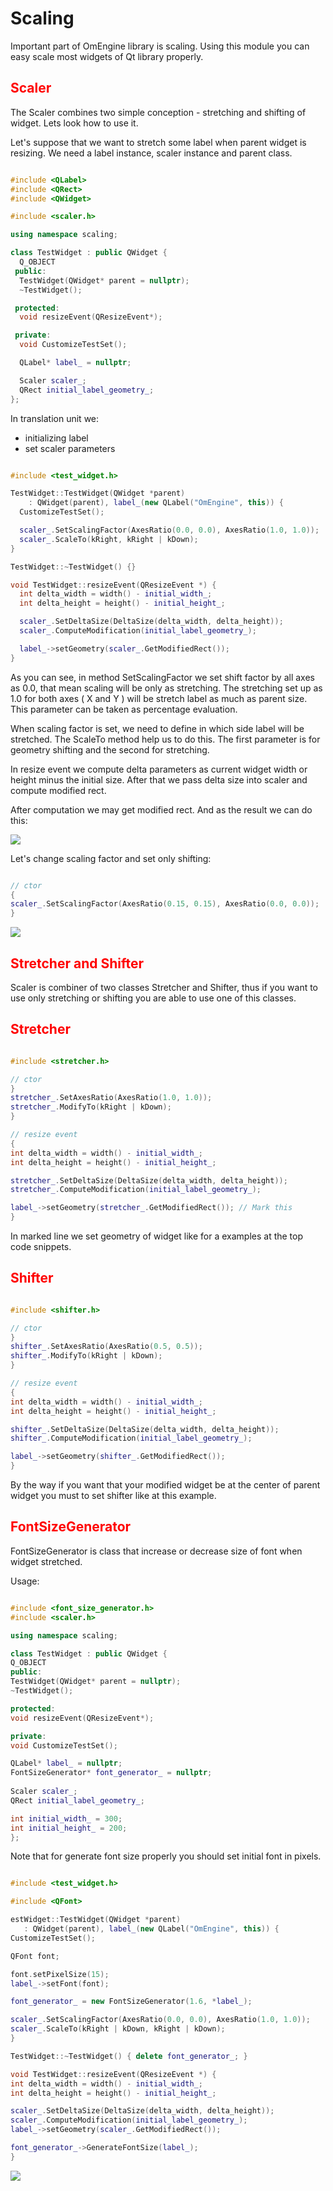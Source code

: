 # Scaling

Important part of OmEngine library is scaling. Using this module you can easy scale most widgets of Qt library properly.

<font color='red'>Scaler</font>
-------------------------------------

The Scaler combines two simple conception - stretching and shifting of widget. Lets look how to use it.

Let's suppose that we want to stretch some label when parent widget is resizing.
We need a label instance, scaler instance and parent class.

```C++

#include <QLabel>
#include <QRect>
#include <QWidget>

#include <scaler.h>

using namespace scaling;

class TestWidget : public QWidget {
  Q_OBJECT
 public:
  TestWidget(QWidget* parent = nullptr);
  ~TestWidget();

 protected:
  void resizeEvent(QResizeEvent*);

 private:
  void CustomizeTestSet();

  QLabel* label_ = nullptr;

  Scaler scaler_;
  QRect initial_label_geometry_;
};

```

In translation unit we:

- initializing label
- set scaler parameters

```C++

#include <test_widget.h>

TestWidget::TestWidget(QWidget *parent)
    : QWidget(parent), label_(new QLabel("OmEngine", this)) {
  CustomizeTestSet();

  scaler_.SetScalingFactor(AxesRatio(0.0, 0.0), AxesRatio(1.0, 1.0));
  scaler_.ScaleTo(kRight, kRight | kDown);
}

TestWidget::~TestWidget() {}

void TestWidget::resizeEvent(QResizeEvent *) {
  int delta_width = width() - initial_width_;
  int delta_height = height() - initial_height_;

  scaler_.SetDeltaSize(DeltaSize(delta_width, delta_height));
  scaler_.ComputeModification(initial_label_geometry_);

  label_->setGeometry(scaler_.GetModifiedRect());
}

```
As you can see,  in method SetScalingFactor we set shift factor by all axes as 0.0, that mean scaling will be only as stretching. The stretching set up as 1.0 for both axes ( X and Y ) will be stretch label as much as parent size. This parameter can be taken as percentage evaluation.

When scaling factor is set, we need to define in which side label will be stretched. The ScaleTo method help us to do this. The first parameter is for geometry shifting and the second for stretching.

In resize event we compute delta parameters as current widget width or height minus the initial size. After that we pass delta size into scaler and compute modified rect.

After computation we may get modified rect.
And as the result we can do this:

<img src='https://github.com/OrdinaryMind/om_engine/blob/om_engine_v_1_0/examples/scaling_example.gif'>

Let's change scaling factor and set only shifting:

```C++

// ctor
{
scaler_.SetScalingFactor(AxesRatio(0.15, 0.15), AxesRatio(0.0, 0.0));
}

```
<img src='https://github.com/OrdinaryMind/om_engine/blob/om_engine_v_1_0/examples/shifting_example.gif'>

<font color='red'>Stretcher and Shifter</font>
----------------------------------------------

Scaler is combiner of two classes Stretcher and Shifter, thus if you want to use only stretching or shifting you are able to use one of this classes.

<font color='red'>Stretcher</font>
----------------------------------

```C++

#include <stretcher.h>

// ctor
}
stretcher_.SetAxesRatio(AxesRatio(1.0, 1.0));
stretcher_.ModifyTo(kRight | kDown);
}

// resize event
{
int delta_width = width() - initial_width_;
int delta_height = height() - initial_height_;

stretcher_.SetDeltaSize(DeltaSize(delta_width, delta_height));
stretcher_.ComputeModification(initial_label_geometry_);

label_->setGeometry(stretcher_.GetModifiedRect()); // Mark this
}

```
In marked line we set geometry of widget like for a examples at the top code snippets.

<font color='red'>Shifter</font>
--------------------------------

```C++

#include <shifter.h>

// ctor
}
shifter_.SetAxesRatio(AxesRatio(0.5, 0.5));
shifter_.ModifyTo(kRight | kDown);
}

// resize event
{
int delta_width = width() - initial_width_;
int delta_height = height() - initial_height_;

shifter_.SetDeltaSize(DeltaSize(delta_width, delta_height));
shifter_.ComputeModification(initial_label_geometry_);

label_->setGeometry(shifter_.GetModifiedRect());
}

```
By the way if you want that your modified widget be at the center of parent widget you must to set shifter like at this example.

<font color='red'>FontSizeGenerator</font>
------------------------------------------

FontSizeGenerator is class that increase or decrease size of font when widget stretched.

Usage:

```C++

#include <font_size_generator.h>
#include <scaler.h>

using namespace scaling;

class TestWidget : public QWidget {
Q_OBJECT
public:
TestWidget(QWidget* parent = nullptr);
~TestWidget();

protected:
void resizeEvent(QResizeEvent*);

private:
void CustomizeTestSet();

QLabel* label_ = nullptr;
FontSizeGenerator* font_generator_ = nullptr;
  
Scaler scaler_;
QRect initial_label_geometry_;

int initial_width_ = 300;
int initial_height_ = 200;
};

```

Note that for generate font size properly you should set initial font in pixels.

```C++

#include <test_widget.h>

#include <QFont>

estWidget::TestWidget(QWidget *parent)
   : QWidget(parent), label_(new QLabel("OmEngine", this)) {
CustomizeTestSet();

QFont font;

font.setPixelSize(15);
label_->setFont(font);

font_generator_ = new FontSizeGenerator(1.6, *label_);

scaler_.SetScalingFactor(AxesRatio(0.0, 0.0), AxesRatio(1.0, 1.0));
scaler_.ScaleTo(kRight | kDown, kRight | kDown);
}

TestWidget::~TestWidget() { delete font_generator_; }

void TestWidget::resizeEvent(QResizeEvent *) {
int delta_width = width() - initial_width_;
int delta_height = height() - initial_height_;

scaler_.SetDeltaSize(DeltaSize(delta_width, delta_height));
scaler_.ComputeModification(initial_label_geometry_);
label_->setGeometry(scaler_.GetModifiedRect());

font_generator_->GenerateFontSize(label_);
}

```

<img src='https://github.com/OrdinaryMind/om_engine/blob/om_engine_v_1_0/examples/font_size_generator.gif'>